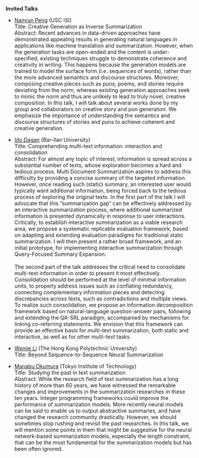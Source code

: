 **Invited Talks** 

* <a href="https://violetpeng.github.io/">Nanyun Peng</a> (USC ISI) <br>
Title: Creative Generation as Inverse Summarization <br>
Abstract: Recent advances in data-driven approaches have demonstrated appealing results in generating natural languages in applications like machine translation and summarization.  However, when the generation tasks are open-ended and the content is under-specified, existing techniques struggle to demonstrate coherence and creativity in writing. This happens because the generation models are trained to model the surface form (i.e. sequences of words), rather than the more advanced semantics and discourse structures.  Moreover, composing creative pieces such as puns, poems, and stories require deviating from the norm, whereas existing generation approaches seek to mimic the norm and thus are unlikely to lead to truly novel, creative composition.  In this talk, I will talk about several works done by my group and collaborators on creative story and pun generation. We emphasize the importance of understanding the semantics and discourse structures of stories and puns to achieve coherent and creative generation. <br>



* <a href="http://u.cs.biu.ac.il/~dagan/">Ido Dagan</a> (Bar-Ilan University) <br>
Title: Comprehending multi-text information: interaction and consolidation <br>
Abstract: For almost any topic of interest, information is spread across a
substantial number of texts, whose exploration becomes a hard and
tedious process. Multi Document Summarization aspires to address this
difficulty by providing a concise summary of the targeted information.
However, once reading such (static) summary, an interested user would
typically want additional information, being forced back to the
tedious process of exploring the original texts. In the first part of
the talk I will advocate that this “summarization gap” can be
effectively addressed by an interactive summarization process, where
additional summarized information is presented dynamically in response
to user interactions. Critically, to establish interactive
summarization as a viable research area, we propose a systematic
replicable evaluation framework, based on adapting and extending
evaluation paradigms for traditional static summarization. I will then
present a rather broad framework, and an initial prototype, for
implementing interactive summarization through Query-Focused Summary
Expansion. <br> <br>
The second part of the talk addresses the critical need to consolidate
multi-text information in order to present it most effectively.
Consolidation should be performed at the level of minimal information
units, to properly address issues such as conflating redundancy,
connecting complementary information pieces and detecting
discrepancies across texts, such as contradictions and multiple views.
To realize such consolidation, we propose an information decomposition
framework based on natural-language question-answer pairs, following
and extending the QA-SRL paradigm, accompanied by mechanisms for
linking co-referring statements. We envision that this framework can
provide an effective basis for multi-text summarization, both static
and interactive, as well as for other multi-text tasks. <br>

* <a href="https://www4.comp.polyu.edu.hk/~cswjli/">Wenjie Li</a> (The Hong Kong Polytechnic University) <br>
Title: Beyond Sequence-to-Sequence Neural Summarization <br>


* <a href="http://www.lr.pi.titech.ac.jp/~oku/index-e.html">Manabu Okumura</a> (Tokyo Institute of Technology) <br>
Title: Studying the past in text summarization <br>
Abstract: While the research field of text summarization has a long history of more than 60 years, we have witnessed the remarkable changes and improvements in the summarization researches in these ten years. Integer programming frameworks could improve the performance of summarization models. More recently neural models can be said to enable us to output abstractive summaries, and have changed the research community drastically. However, we should sometimes stop rushing and revisit the past researches. In this talk, we will mention some points in them that might be suggestive for the neural network-based summarization models, especially the length constraint, that can be the most fundamental for the summarization models but has been often ignored. <br>




